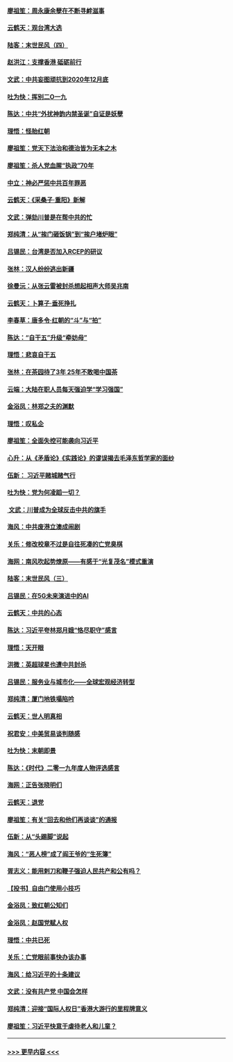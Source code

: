 #### [廖祖笙：周永康余孽在不断寻衅滋事](../pages/nsc993/n11751013.md?t=12291245) 
#### [云鹤天：观台湾大选](../pages/nsc993/n11751007.md?t=12291245) 
#### [陆客：末世民风（四）](../pages/nsc993/n11749203.md?t=12291245) 
#### [赵洪江：支撑香港 砥砺前行](../pages/nsc993/n11748482.md?t=12291245) 
#### [文武：中共妄图顽抗到2020年12月底](../pages/nsc993/n11748446.md?t=12291245) 
#### [吐为快：挥别二O一九](../pages/nsc993/n11748411.md?t=12291245) 
#### [陈达：中共“外扰神韵内禁圣诞”自证是妖孽](../pages/nsc993/n11748226.md?t=12291245) 
#### [理悟：怪胎红朝](../pages/nsc993/n11748206.md?t=12291245) 
#### [廖祖笙：党天下法治和德治皆为无本之木](../pages/nsc993/n11748135.md?t=12291245) 
#### [廖祖笙：杀人党血腥“执政”70年](../pages/nsc993/n11745144.md?t=12291245) 
#### [中立：神必严惩中共百年罪恶](../pages/nsc993/n11744970.md?t=12291245) 
#### [云鹤天：《采桑子‧重阳》新解](../pages/nsc993/n11744948.md?t=12291245) 
#### [文武：弹劾川普是在帮中共的忙](../pages/nsc993/n11744758.md?t=12291245) 
#### [郑纯清：从“挨门砸饭锅”到“挨户堵炉眼”](../pages/nsc993/n11744745.md?t=12291245) 
#### [吕锡民：台湾是否加入RCEP的研议](../pages/nsc993/n11744701.md?t=12291245) 
#### [张林：汉人纷纷逃出新疆](../pages/nsc993/n11743530.md?t=12291245) 
#### [徐曼沅：从张云雷被封杀想起相声大师吴兆南](../pages/nsc993/n11741816.md?t=12291245) 
#### [云鹤天：卜算子‧垂死挣扎](../pages/nsc993/n11739956.md?t=12291245) 
#### [李春草：唐多令‧红朝的“斗”与“拍”](../pages/nsc993/n11739830.md?t=12291245) 
#### [陈达：“自干五”升级“牵妨母”](../pages/nsc993/n11739724.md?t=12291245) 
#### [理悟：悲哀自干五](../pages/nsc993/n11739547.md?t=12291245) 
#### [张林：在茶园待了3年 25年不敢喝中国茶](../pages/nsc993/n11739240.md?t=12291245) 
#### [云端：大陆在职人员每天强迫学“学习强国”](../pages/nsc993/n11738735.md?t=12291245) 
#### [金浴凤：林郑之夫的渊默](../pages/nsc993/n11737735.md?t=12291245) 
#### [理悟：叹私企](../pages/nsc993/n11737715.md?t=12291245) 
#### [廖祖笙：全面失控可能袭向习近平](../pages/nsc993/n11737704.md?t=12291245) 
#### [心升：从《矛盾论》《实践论》的谬误揭去毛泽东哲学家的面纱](../pages/nsc993/n11736962.md?t=12291245) 
#### [伍新： 习近平赌城赌气行](../pages/nsc993/n11736929.md?t=12291245) 
#### [吐为快：党为何凌蹈一切？](../pages/nsc993/n11736915.md?t=12291245) 
#### [ 文武：川普成为全球反击中共的旗手](../pages/nsc993/n11736882.md?t=12291245) 
#### [海风：中共废港立澳成闹剧](../pages/nsc993/n11735857.md?t=12291245) 
#### [关乐：修改校章不过是自往死凑的亡党臭棋](../pages/nsc993/n11735097.md?t=12291245) 
#### [海网：南风吹起势燎原——有感于“光复茂名”模式重演](../pages/nsc993/n11732308.md?t=12291245) 
#### [陆客：末世民风（三）](../pages/nsc993/n11732211.md?t=12291245) 
#### [吕锡民：在5G未来演进中的AI](../pages/nsc993/n11730010.md?t=12291245) 
#### [云鹤天：中共的心态](../pages/nsc993/n11729906.md?t=12291245) 
#### [陈达：习近平夸林郑月娥“恪尽职守”感言](../pages/nsc993/n11729881.md?t=12291245) 
#### [理悟：天开眼](../pages/nsc993/n11729699.md?t=12291245) 
#### [洪微：英超球星也遭中共封杀](../pages/nsc993/n11727243.md?t=12291245) 
#### [吕锡民：服务业与城市化——全球宏观经济转型](../pages/nsc993/n11725845.md?t=12291245) 
#### [郑纯清：厦门地铁塌陷吟](../pages/nsc993/n11725813.md?t=12291245) 
#### [云鹤天：世人明真相](../pages/nsc993/n11725621.md?t=12291245) 
#### [祝君安：中美贸易谈判随感](../pages/nsc993/n11725609.md?t=12291245) 
#### [吐为快：末朝即景](../pages/nsc993/n11723365.md?t=12291245) 
#### [陈达：《时代》二零一九年度人物评选感言](../pages/nsc993/n11723337.md?t=12291245) 
#### [海网：正告张晓明们](../pages/nsc993/n11723228.md?t=12291245) 
#### [云鹤天：退党](../pages/nsc993/n11723056.md?t=12291245) 
#### [廖祖笙：有关“回去和他们再谈谈”的通报](../pages/nsc993/n11722442.md?t=12291245) 
#### [伍新：从“头踢脚”说起](../pages/nsc993/n11722429.md?t=12291245) 
#### [海风：“恶人榜”成了阎王爷的“生死簿”](../pages/nsc993/n11722272.md?t=12291245) 
#### [胥志义：能用剌刀和鞭子强迫人民共产和公有吗？](../pages/nsc993/n11720569.md?t=12291245) 
#### [【投书】自由门使用小技巧](../pages/nsc993/n11720180.md?t=12291245) 
#### [金浴凤：致红朝公知们](../pages/nsc993/n11720563.md?t=12291245) 
#### [金浴凤：赵国党赋人权](../pages/nsc993/n11720533.md?t=12291245) 
#### [理悟：中共已死](../pages/nsc993/n11720233.md?t=12291245) 
#### [关乐：亡党眼前事快办该办事](../pages/nsc993/n11719160.md?t=12291245) 
#### [海风：给习近平的十条建议](../pages/nsc993/n11717616.md?t=12291245) 
#### [文武：没有共产党 中国会怎样](../pages/nsc993/n11717584.md?t=12291245) 
#### [郑纯清：迎接“国际人权日”香港大游行的里程牌意义](../pages/nsc993/n11717417.md?t=12291245) 
#### [廖祖笙：习近平快意于虐待老人和儿童？](../pages/nsc993/n11715313.md?t=12291245) 

----
#### [ >>> 更早内容 <<< ](../indexes/nsc993-earlier.md)
